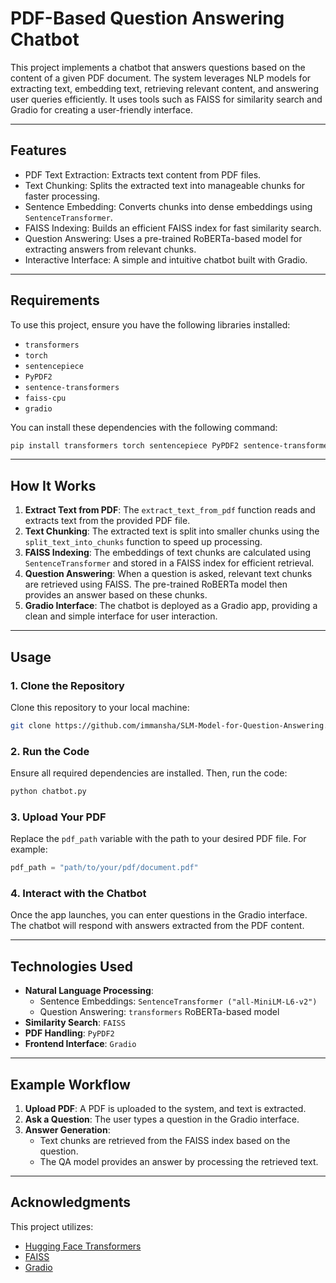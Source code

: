 # PDF-Based Question Answering Chatbot

This project implements a chatbot that answers questions based on the content of a given PDF document. The system leverages NLP models for extracting text, embedding text, retrieving relevant content, and answering user queries efficiently. It uses tools such as FAISS for similarity search and Gradio for creating a user-friendly interface.

---

## Features

- PDF Text Extraction: Extracts text content from PDF files.
- Text Chunking: Splits the extracted text into manageable chunks for faster processing.
- Sentence Embedding: Converts chunks into dense embeddings using `SentenceTransformer`.
- FAISS Indexing: Builds an efficient FAISS index for fast similarity search.
- Question Answering: Uses a pre-trained RoBERTa-based model for extracting answers from relevant chunks.
- Interactive Interface: A simple and intuitive chatbot built with Gradio.

---

## Requirements

To use this project, ensure you have the following libraries installed:

- `transformers`
- `torch`
- `sentencepiece`
- `PyPDF2`
- `sentence-transformers`
- `faiss-cpu`
- `gradio`

You can install these dependencies with the following command:
```bash
pip install transformers torch sentencepiece PyPDF2 sentence-transformers faiss-cpu gradio
```




---

## How It Works

1. **Extract Text from PDF**: The `extract_text_from_pdf` function reads and extracts text from the provided PDF file.
2. **Text Chunking**: The extracted text is split into smaller chunks using the `split_text_into_chunks` function to speed up processing.
3. **FAISS Indexing**: The embeddings of text chunks are calculated using `SentenceTransformer` and stored in a FAISS index for efficient retrieval.
4. **Question Answering**: When a question is asked, relevant text chunks are retrieved using FAISS. The pre-trained RoBERTa model then provides an answer based on these chunks.
5. **Gradio Interface**: The chatbot is deployed as a Gradio app, providing a clean and simple interface for user interaction.

---

## Usage

### 1. Clone the Repository
Clone this repository to your local machine:
```bash
git clone https://github.com/immansha/SLM-Model-for-Question-Answering.git
```

### 2. Run the Code
Ensure all required dependencies are installed. Then, run the code:
```bash
python chatbot.py
```

### 3. Upload Your PDF
Replace the `pdf_path` variable with the path to your desired PDF file. For example:
```python
pdf_path = "path/to/your/pdf/document.pdf"
```

### 4. Interact with the Chatbot
Once the app launches, you can enter questions in the Gradio interface. The chatbot will respond with answers extracted from the PDF content.

---


## Technologies Used

- **Natural Language Processing**:
  - Sentence Embeddings: `SentenceTransformer ("all-MiniLM-L6-v2")`
  - Question Answering: `transformers` RoBERTa-based model
- **Similarity Search**: `FAISS`
- **PDF Handling**: `PyPDF2`
- **Frontend Interface**: `Gradio`

---

## Example Workflow

1. **Upload PDF**: A PDF is uploaded to the system, and text is extracted.
2. **Ask a Question**: The user types a question in the Gradio interface.
3. **Answer Generation**:
   - Text chunks are retrieved from the FAISS index based on the question.
   - The QA model provides an answer by processing the retrieved text.

---



## Acknowledgments

This project utilizes:
- [Hugging Face Transformers](https://huggingface.co/transformers)
- [FAISS](https://github.com/facebookresearch/faiss)
- [Gradio](https://gradio.app/)


